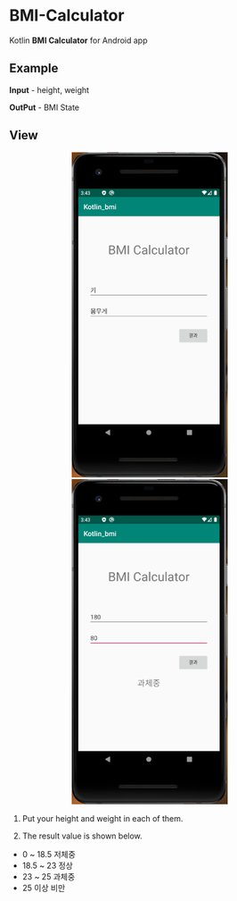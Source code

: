 # BMI-Calculator

Kotlin **BMI Calculator** for Android app

## Example

**Input** - height, weight

**OutPut** - BMI State

## View

<p align=center>
  <img width="280px" src="https://github.com/Xenia101/BMI-Calculator/blob/master/img/img1.PNG?raw=true">
  <img width="280px" src="https://github.com/Xenia101/BMI-Calculator/blob/master/img/img2.PNG?raw=true">
</p>

1. Put your height and weight in each of them.

2. The result value is shown below.

- 0 ~ 18.5 저체중
- 18.5 ~ 23 정상
- 23 ~ 25 과체중
- 25 이상 비만 
